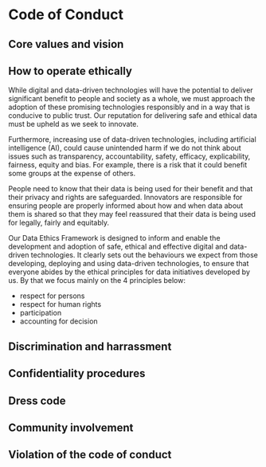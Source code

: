 # Code of Conduct

## Core values and vision

## How to operate ethically
While digital and data-driven technologies will have the potential to deliver significant benefit to people and society as a whole, we must approach the adoption of these promising technologies responsibly and in a way that is conducive to public trust. Our reputation for delivering safe and ethical data must be upheld as we seek to innovate.

Furthermore, increasing use of data-driven technologies, including artificial intelligence (AI), could cause unintended harm if we do not think about issues such as transparency, accountability, safety, efficacy, explicability, fairness, equity and bias. For example, there is a risk that it could benefit some groups at the expense of others.

People need to know that their data is being used for their benefit and that their privacy and rights are safeguarded. Innovators are responsible for ensuring people are properly informed about how and when data about them is shared so that they may feel reassured that their data is being used for legally, fairly and equitably.

Our Data Ethics Framework is designed to inform and enable the development and adoption of safe, ethical and effective digital and data-driven technologies. It clearly sets out the behaviours we expect from those developing, deploying and using data-driven technologies, to ensure that everyone abides by the ethical principles for data initiatives developed by us. By that we focus mainly on the 4 principles below:
- respect for persons
- respect for human rights
- participation
- accounting for decision

## Discrimination and harrassment

## Confidentiality procedures

## Dress code

## Community involvement

## Violation of the code of conduct
